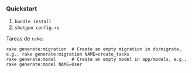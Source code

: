 ### Quickstart

1.  `bundle install`
2.  `shotgun config.ru`

Tareas de `rake`:

```
rake generate:migration  # Create an empty migration in db/migrate, e.g., rake generate:migration NAME=create_tasks
rake generate:model      # Create an empty model in app/models, e.g., rake generate:model NAME=User
```
